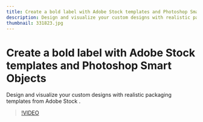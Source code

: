 ```yaml
---
title: Create a bold label with Adobe Stock templates and Photoshop Smart Objects
description: Design and visualize your custom designs with realistic packaging templates from Adobe Stock   
thumbnail: 331823.jpg
---
```


# Create a bold label with Adobe Stock templates and Photoshop Smart Objects

Design and visualize your custom designs with realistic packaging templates from Adobe Stock    .

>[!VIDEO](https://video.tv.adobe.com/v/331823?hidetitle=true)